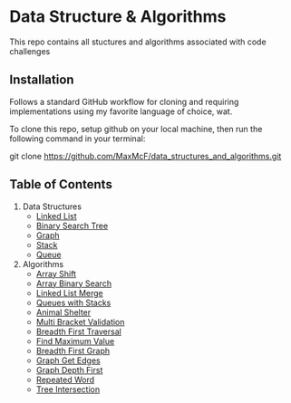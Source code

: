 # Data Structure & Algorithms
This repo contains all stuctures and algorithms associated with code challenges

## Installation
Follows a standard GitHub workflow for cloning and requiring implementations using my favorite language of choice, wat.

To clone this repo, setup github on your local machine, then run the following command in your terminal:

git clone https://github.com/MaxMcF/data_structures_and_algorithms.git

## Table of Contents
1. Data Structures
    - [Linked List](./data_structures/linked_list/README.md)
    - [Binary Search Tree](./data_structures/bst/README.md)
    - [Graph](./data_structures/graph/README.md)
    - [Stack](./data_structures/stack-queue/README.md)
    - [Queue](./data_structures/stack-queue/README.md)
2. Algorithms
    - [Array Shift](./challenges/array_shift/README.md)
    - [Array Binary Search](./challenges/array_binary_search/README.md)
    - [Linked List Merge](./challenges/ll_merge/README.md)
    - [Queues with Stacks](./challenges/queue_with_stacks/README.md)
    - [Animal Shelter](./challenges/fifo_animal_shelter/README.md)
    - [Multi Bracket Validation](./challenges/multi_bracket_validation/README.md)
    - [Breadth First Traversal](./breadth_first_traversal/README.md)
    - [Find Maximum Value](./find_maximum_value_binary_tree/README.md)
    - [Breadth First Graph](./breath_first_graph/README.md)
    - [Graph Get Edges](./challenges/get_edges/README.md)
    - [Graph Depth First](./depth_first/README.md)
    - [Repeated Word](./challenges/repeated_word/README.md)
    - [Tree Intersection](./challenges/tree_intersection/README.md)
